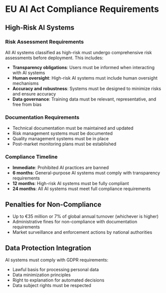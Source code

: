 # EU AI Act Compliance Requirements

## High-Risk AI Systems

### Risk Assessment Requirements
All AI systems classified as high-risk must undergo comprehensive risk assessments before deployment. This includes:

- **Transparency obligations**: Users must be informed when interacting with AI systems
- **Human oversight**: High-risk AI systems must include human oversight mechanisms
- **Accuracy and robustness**: Systems must be designed to minimize risks and ensure accuracy
- **Data governance**: Training data must be relevant, representative, and free from bias

### Documentation Requirements
- Technical documentation must be maintained and updated
- Risk management systems must be documented
- Quality management systems must be in place
- Post-market monitoring plans must be established

### Compliance Timeline
- **Immediate**: Prohibited AI practices are banned
- **6 months**: General-purpose AI systems must comply with transparency requirements
- **12 months**: High-risk AI systems must be fully compliant
- **24 months**: All AI systems must meet full compliance requirements

## Penalties for Non-Compliance
- Up to €35 million or 7% of global annual turnover (whichever is higher)
- Administrative fines for non-compliance with documentation requirements
- Market surveillance and enforcement actions by national authorities

## Data Protection Integration
AI systems must comply with GDPR requirements:
- Lawful basis for processing personal data
- Data minimization principles
- Right to explanation for automated decisions
- Data subject rights must be respected
